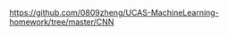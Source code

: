 

<!--
 * @version:
 * @Author:  StevenJokess https://github.com/StevenJokess
 * @Date: 2020-11-17 20:15:49
 * @LastEditors:  StevenJokess https://github.com/StevenJokess
 * @LastEditTime: 2020-11-17 20:15:58
 * @Description:
 * @TODO::
 * @Reference:
-->
https://github.com/0809zheng/UCAS-MachineLearning-homework/tree/master/CNN
